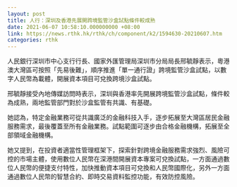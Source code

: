 ```yaml
---
layout: post
title: 人行：深圳及香港先展開跨境監管沙盒試點條件較成熟
date: 2021-06-07 10:58:10.000000000 +08:00
link: https://news.rthk.hk/rthk/ch/component/k2/1594630-20210607.htm
categories: rthk
---
```


人民銀行深圳市中心支行行長、國家外匯管理局深圳市分局局長邢毓靜表示，粵港澳大灣區可按照「先易後難」，順序推進「單一通行證」跨境監管沙盒試點，以數字人民幣為載體，開展資本項目可兌換跨境沙盒試點。

邢毓靜接受內地傳媒訪問時表示，深圳與香港率先開展跨境監管沙盒試點，條件較為成熟，兩地監管部門對於沙盒監管有共識、有基礎。
 
她認為，特定金融業務可從共識廣泛的金融科技入手，逐步拓展至大灣區居民金融服務需求，最後覆蓋至所有金融業務。試點範圍可逐步由合格金融機構，拓展至全部領域金融機構。

她又提到，在投資者適當性管理框架下，探索針對跨境金融服務需求強烈、風險可控的市場主體，使用數位人民幣在深港間開展資本專案可兌換試點，一方面通過數位人民幣的便捷支付特性，加快推動資本項目可兌換和人民幣國際化，另外一方面通過數位人民幣的智慧合約、即時交易資料監控功能，有效防控風險。
